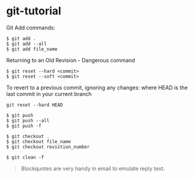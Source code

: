 # git-tutorial

Git Add commands:
```
$ git add .
$ git add --all
$ git add file_name
```

Returning to an Old Revision - Dangerous command
```
$ git reset --hard <commit>
$ git reset --soft <commit>
```

To revert to a previous commit, ignoring any changes: where HEAD is the last commit in your current branch

```
git reset --hard HEAD
```


```
$ git push
$ git push --all
$ git push -f
```

```
$ git checkout .
$ git checkout file_name
$ git checkout revistion_number
```

```
$ git clean -f
```

> Blockquotes are very handy in email to emulate reply text.